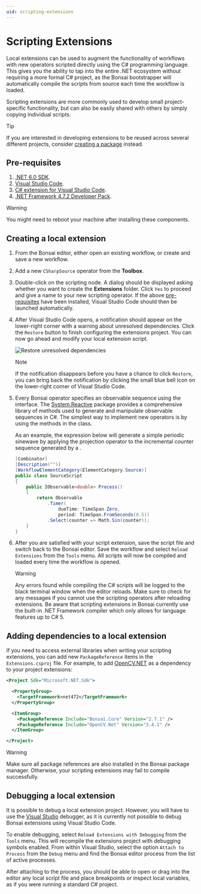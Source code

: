 ```yaml
---
uid: scripting-extensions
---
```


# Scripting Extensions

Local extensions can be used to augment the functionality of workflows with new operators scripted directly using the C# programming language. This gives you the ability to tap into the entire .NET ecosystem without requiring a more formal C# project, as the Bonsai bootstrapper will automatically compile the scripts from source each time the workflow is loaded.

Scripting extensions are more commonly used to develop small project-specific functionality, but can also be easily shared with others by simply copying individual scripts.

> [!Tip]
> If you are interested in developing extensions to be reused across several different projects, consider [creating a package](xref:create-package) instead.

## Pre-requisites

1. [.NET 6.0 SDK](https://dotnet.microsoft.com/en-us/download).
2. [Visual Studio Code](https://code.visualstudio.com/).
3. [C# extension for Visual Studio Code](https://marketplace.visualstudio.com/items?itemName=ms-dotnettools.csharp).
4. [.NET Framework 4.7.2 Developer Pack](https://dotnet.microsoft.com/en-us/download/dotnet-framework/net472).

> [!Warning]
> You might need to reboot your machine after installing these components.

## Creating a local extension

1. From the Bonsai editor, either open an existing workflow, or create and save a new workflow.

2. Add a new `CSharpSource` operator from the **Toolbox**.

3. Double-click on the scripting node. A dialog should be displayed asking whether you want to create the **Extensions** folder. Click `Yes` to proceed and give a name to your new scripting operator. If the above [pre-requisites](#pre-requisites) have been installed, Visual Studio Code should then be launched automatically.

4. After Visual Studio Code opens, a notification should appear on the lower-right corner with a warning about unresolved dependencies. Click the `Restore` button to finish configuring the extensions project. You can now go ahead and modify your local extension script.

    ![Restore unresolved dependencies](~/images/scripting-restoredependencies.png)

    > [!Note]
    > If the notification disappears before you have a chance to click `Restore`, you can bring back the notification by clicking the small blue bell icon on the lower-right corner of Visual Studio Code.

5. Every Bonsai operator specifies an observable sequence using the <xref href="System.IObservable`1"/> interface. The [System.Reactive](http://reactivex.io/) package provides a comprehensive library of methods used to generate and manipulate observable sequences in C#. The simplest way to implement new operators is by using the methods in the <xref href="System.Reactive.Linq.Observable"/> class.

    As an example, the expression below will generate a simple periodic sinewave by applying the projection operator <xref href="System.Reactive.Linq.Observable.Select*"/> to the incremental counter sequence generated by a <xref href="System.Reactive.Linq.Observable.Timer*"/>.

    ```c#
    [Combinator]
    [Description("")]
    [WorkflowElementCategory(ElementCategory.Source)]
    public class SourceScript
    {
        public IObservable<double> Process()
        {
            return Observable
                .Timer(
                    dueTime: TimeSpan.Zero,
                    period: TimeSpan.FromSeconds(0.5))
                .Select(counter => Math.Sin(counter));
        }
    }
    ```

6. After you are satisfied with your script extension, save the script file and switch back to the Bonsai editor. Save the workflow and select `Reload Extensions` from the `Tools` menu. All scripts will now be compiled and loaded every time the workflow is opened.

    > [!Warning]
    > Any errors found while compiling the C# scripts will be logged to the black terminal window when the editor reloads. Make sure to check for any messages if you cannot use the scripting operators after reloading extensions. Be aware that scripting extensions in Bonsai currently use the built-in .NET Framework compiler which only allows for language features up to C# 5.

## Adding dependencies to a local extension

If you need to access external libraries when writing your scripting extensions, you can add new `PackageReference` items in the `Extensions.csproj` file. For example, to add [OpenCV.NET](https://horizongir.github.io/opencv.net/) as a dependency to your project extensions:

```xml
<Project Sdk="Microsoft.NET.Sdk">

  <PropertyGroup>
    <TargetFramework>net472</TargetFramework>
  </PropertyGroup>

  <ItemGroup>
    <PackageReference Include="Bonsai.Core" Version="2.7.1" />
    <PackageReference Include="OpenCV.Net" Version="3.4.1" />
  </ItemGroup>

</Project>
```

> [!Warning]
> Make sure all package references are also installed in the Bonsai package manager. Otherwise, your scripting extensions may fail to compile successfully.

## Debugging a local extension

It is possible to debug a local extension project. However, you will have to use the [Visual Studio](https://www.visualstudio.com/) debugger, as it is currently not possible to debug Bonsai extensions using Visual Studio Code.

To enable debugging, select `Reload Extensions with Debugging` from the `Tools` menu. This will recompile the extensions project with debugging symbols enabled. From within Visual Studio, select the option `Attach to Process` from the `Debug` menu and find the Bonsai editor process from the list of active processes.

After attaching to the process, you should be able to open or drag into the editor any local script file and place breakpoints or inspect local variables, as if you were running a standard C# project.